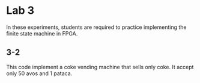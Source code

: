# Lab 3

In these experiments, students are required to practice implementing the finite state machine in FPGA.

## 3-2
This code implement a coke vending machine that sells only coke.
It accept only 50 avos and 1 pataca.